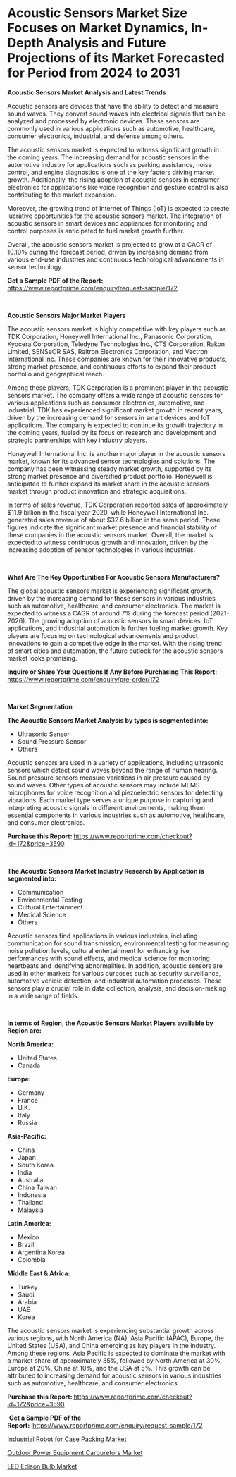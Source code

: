 <p><h1>Acoustic Sensors Market Size Focuses on Market Dynamics, In-Depth Analysis and Future Projections of its Market Forecasted for Period from 2024 to 2031</h1></p><p><strong>Acoustic Sensors Market Analysis and Latest Trends</strong></p>
<p><p>Acoustic sensors are devices that have the ability to detect and measure sound waves. They convert sound waves into electrical signals that can be analyzed and processed by electronic devices. These sensors are commonly used in various applications such as automotive, healthcare, consumer electronics, industrial, and defense among others.</p><p>The acoustic sensors market is expected to witness significant growth in the coming years. The increasing demand for acoustic sensors in the automotive industry for applications such as parking assistance, noise control, and engine diagnostics is one of the key factors driving market growth. Additionally, the rising adoption of acoustic sensors in consumer electronics for applications like voice recognition and gesture control is also contributing to the market expansion.</p><p>Moreover, the growing trend of Internet of Things (IoT) is expected to create lucrative opportunities for the acoustic sensors market. The integration of acoustic sensors in smart devices and appliances for monitoring and control purposes is anticipated to fuel market growth further.</p><p>Overall, the acoustic sensors market is projected to grow at a CAGR of 10.10% during the forecast period, driven by increasing demand from various end-use industries and continuous technological advancements in sensor technology.</p></p>
<p><strong>Get a Sample PDF of the Report:&nbsp;</strong> <a href="https://www.reportprime.com/enquiry/request-sample/172">https://www.reportprime.com/enquiry/request-sample/172</a></p>
<p>&nbsp;</p>
<p><strong>Acoustic Sensors Major Market Players</strong></p>
<p><p>The acoustic sensors market is highly competitive with key players such as TDK Corporation, Honeywell International Inc., Panasonic Corporation, Kyocera Corporation, Teledyne Technologies Inc., CTS Corporation, Rakon Limited, SENSeOR SAS, Raltron Electronics Corporation, and Vectron International Inc. These companies are known for their innovative products, strong market presence, and continuous efforts to expand their product portfolio and geographical reach.</p><p>Among these players, TDK Corporation is a prominent player in the acoustic sensors market. The company offers a wide range of acoustic sensors for various applications such as consumer electronics, automotive, and industrial. TDK has experienced significant market growth in recent years, driven by the increasing demand for sensors in smart devices and IoT applications. The company is expected to continue its growth trajectory in the coming years, fueled by its focus on research and development and strategic partnerships with key industry players.</p><p>Honeywell International Inc. is another major player in the acoustic sensors market, known for its advanced sensor technologies and solutions. The company has been witnessing steady market growth, supported by its strong market presence and diversified product portfolio. Honeywell is anticipated to further expand its market share in the acoustic sensors market through product innovation and strategic acquisitions.</p><p>In terms of sales revenue, TDK Corporation reported sales of approximately $11.9 billion in the fiscal year 2020, while Honeywell International Inc. generated sales revenue of about $32.6 billion in the same period. These figures indicate the significant market presence and financial stability of these companies in the acoustic sensors market. Overall, the market is expected to witness continuous growth and innovation, driven by the increasing adoption of sensor technologies in various industries.</p></p>
<p>&nbsp;</p>
<p><strong>What Are The Key Opportunities For Acoustic Sensors Manufacturers?</strong></p>
<p><p>The global acoustic sensors market is experiencing significant growth, driven by the increasing demand for these sensors in various industries such as automotive, healthcare, and consumer electronics. The market is expected to witness a CAGR of around 7% during the forecast period (2021-2026). The growing adoption of acoustic sensors in smart devices, IoT applications, and industrial automation is further fueling market growth. Key players are focusing on technological advancements and product innovations to gain a competitive edge in the market. With the rising trend of smart cities and automation, the future outlook for the acoustic sensors market looks promising.</p></p>
<p><strong>Inquire or Share Your Questions If Any Before Purchasing This Report:</strong> <a href="https://www.reportprime.com/enquiry/pre-order/172">https://www.reportprime.com/enquiry/pre-order/172</a></p>
<p>&nbsp;</p>
<p><strong>Market Segmentation</strong></p>
<p><strong>The Acoustic Sensors Market Analysis by types is segmented into:</strong></p>
<p><ul><li>Ultrasonic Sensor</li><li>Sound Pressure Sensor</li><li>Others</li></ul></p>
<p><p>Acoustic sensors are used in a variety of applications, including ultrasonic sensors which detect sound waves beyond the range of human hearing. Sound pressure sensors measure variations in air pressure caused by sound waves. Other types of acoustic sensors may include MEMS microphones for voice recognition and piezoelectric sensors for detecting vibrations. Each market type serves a unique purpose in capturing and interpreting acoustic signals in different environments, making them essential components in various industries such as automotive, healthcare, and consumer electronics.</p></p>
<p><strong>Purchase this Report:&nbsp;</strong><a href="https://www.reportprime.com/checkout?id=172&price=3590">https://www.reportprime.com/checkout?id=172&price=3590</a></p>
<p>&nbsp;</p>
<p><strong>The Acoustic Sensors Market Industry Research by Application is segmented into:</strong></p>
<p><ul><li>Communication</li><li>Environmental Testing</li><li>Cultural Entertainment</li><li>Medical Science</li><li>Others</li></ul></p>
<p><p>Acoustic sensors find applications in various industries, including communication for sound transmission, environmental testing for measuring noise pollution levels, cultural entertainment for enhancing live performances with sound effects, and medical science for monitoring heartbeats and identifying abnormalities. In addition, acoustic sensors are used in other markets for various purposes such as security surveillance, automotive vehicle detection, and industrial automation processes. These sensors play a crucial role in data collection, analysis, and decision-making in a wide range of fields.</p></p>
<p>&nbsp;</p>
<p><strong>In terms of Region, the Acoustic Sensors Market Players available by Region are:</strong></p>
<p>
    <p> <strong> North America: </strong>
        <ul>
            <li>United States</li>
            <li>Canada</li>
        </ul>
        </p> 
    <p> <strong> Europe: </strong>
        <ul>
            <li>Germany</li>
            <li>France</li>
            <li>U.K.</li>
            <li>Italy</li>
            <li>Russia</li>
        </ul>
        </p> 
    <p> <strong> Asia-Pacific: </strong>
        <ul>
            <li>China</li>
            <li>Japan</li>
            <li>South Korea</li>
            <li>India</li>
            <li>Australia</li>
            <li>China Taiwan</li>
            <li>Indonesia</li>
            <li>Thailand</li>
            <li>Malaysia</li>
        </ul>
        </p> 
    <p> <strong> Latin America: </strong>
        <ul>
            <li>Mexico</li>
            <li>Brazil</li>
            <li>Argentina Korea</li>
            <li>Colombia</li>
        </ul>
        </p> 
    <p> <strong> Middle East & Africa: </strong>
        <ul>
            <li>Turkey</li>
            <li>Saudi</li>
            <li>Arabia</li>
            <li>UAE</li>
            <li>Korea</li>
        </ul>
    </p>
    </p>
<p><p>The acoustic sensors market is experiencing substantial growth across various regions, with North America (NA), Asia Pacific (APAC), Europe, the United States (USA), and China emerging as key players in the industry. Among these regions, Asia Pacific is expected to dominate the market with a market share of approximately 35%, followed by North America at 30%, Europe at 20%, China at 10%, and the USA at 5%. This growth can be attributed to increasing demand for acoustic sensors in various industries such as automotive, healthcare, and consumer electronics.</p></p>
<p><strong>Purchase this Report: </strong><a href="https://www.reportprime.com/checkout?id=172&price=3590">https://www.reportprime.com/checkout?id=172&price=3590</a></p>
<p>&nbsp;<strong>Get a Sample PDF of the Report:&nbsp;&nbsp;</strong><a href="https://www.reportprime.com/enquiry/request-sample/172">https://www.reportprime.com/enquiry/request-sample/172</a></p>
<p><strong></strong></p>
<p><p><a href="https://view.publitas.com/reportprime-1/industrial-robot-for-case-packing-market-analysis-examines-its-scope-on-growth-opportunities-and-forecasted-trends-spanning-from-2023-to-2030/">Industrial Robot for Case Packing Market</a></p><p><a href="https://view.publitas.com/reportprime-1/outdoor-power-equipment-carburetors-market-size-growing-and-forecasted-for-period-from-2023-2030-and-provides-complete-market-analysis-of-this-market/">Outdoor Power Equipment Carburetors Market</a></p><p><a href="https://view.publitas.com/reportprime-1/decoding-the-led-edison-bulb-market-a-deep-dive-into-the-latest-market-trends-market-segmentation-and-competitive-analysis/">LED Edison Bulb Market</a></p></p>
